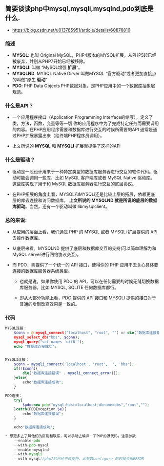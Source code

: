 ## 简要谈谈php中mysql,mysqli,mysqlnd,pdo到底是什么.
* https://blog.csdn.net/u013785951/article/details/60876816


### 简述
* __MYSQL__: 也叫 Original MySQL，PHP4版本的MYSQL扩展，从PHP5起已经被废弃，并别从PHP7开始已经被移除。
* __MYSQLI__: 叫做 “MySQL增强 __扩展__”。
* __MYSQLND__: MYSQL Native Dirver 叫做MYSQL “官方驱动”或者更加直接点的叫做“原生 __驱动__”
* __PDO__: PHP Data Objects PHP数据对象，是PHP应用中的一个数据库抽象层规范。


### 什么是API？
* 一个应用程序接口（Application Programming Interface的缩写），定义了类，方法，函数，变量等等一切 你的应用程序中为了完成特定任务而需要调用的内容。在PHP应用程序需要和数据库进行交互的时候所需要的API 通常是通过PHP扩展暴露出来（给终端PHP程序员调用）。

* 上文所说的 __MYSQL__ 和 __MYSQLI__ 扩展就提供了这样的API


### 什么是驱动？
* 驱动是一段设计用来于一种特定类型的数据库服务器进行交互的软件代码。驱动可能会调用一些库，比如 MySQL 客户端库或者 MySQL Native 驱动库。 这些库实现了用于和 MySQL 数据库服务器进行交互的底层协议。

* 在PHP拓展的角度上看，MYSQL和MYSQLi还是比较上层的拓展，依赖更底层的库去连接和访问数据库。 __上文所说的 MYSQLND 就是所说的底层的数据库驱动__。当然，还有一个驱动叫做 libmysqlclient。


### 总的来说:
* 从应用的层面上看，我们通过 PHP 的 MYSQL 或者 MYSQLi 扩展提供的 API 去操作数据库。

* 从底层来看，MYSQLND 提供了底层和数据库交互的支持(可以简单理解为和MySQL server进行网络协议交互)。

* 而 PDO，则提供了一个统一的 API 接口，使得你的 PHP 应用不去关心具体要连接的数据库服务器系统类型。
    * 也就是说，如果你使用 PDO 的 API，可以在任何需要的时候无缝切换数据库服务器。比如 MYSQL, SQLITE 任何数据库都行。

    * 即从大部分功能上看，PDO 提供的 API 接口和 MYSQLI 提供的接口对于普通的增删改查效果是一致的。


### 代码
```php
MYSQL连接：
    $conn = @ mysql_connect("localhost", "root", "") or die("数据库连接错误");
    mysql_select_db("bbs", $conn);
    mysql_query("set names 'utf8'");
    echo "数据库连接成功";


MYSQLI连接：
    $conn = mysqli_connect('localhost', 'root', '', 'bbs');
    if(!$conn){
        die("数据库连接错误" . mysqli_connect_error());
    }else{
        echo"数据库连接成功";
    }

PDO连接：
    try{
        $pdo=new pdo("mysql:host=localhost;dbname=bbs","root","");
    }catch(PDDException $e){
        echo"数据库连接错误";
    }

    echo"数据库连接成功";

* 想更多去了解他们的区别和联系，可以手动去编译一下PHP的源代码。注意参数
    --enable-pdo 
    --with-pdo-mysql
    --enable-mysqlnd 
    --with-mysqli
    --with-mysql//php7的已经不再支持，此参数configure 的时候会报ERROR
```

